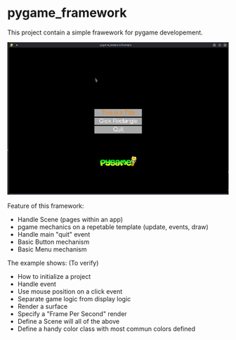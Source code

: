 # pygame_framework
This project contain a simple frawework for pygame developement.

![application_template_screenshot](sample.png)

Feature of this framework:
 - Handle Scene (pages within an app)
 - pgame mechanics on a repetable template (update, events, draw)
 - Handle main "quit" event
 - Basic Button mechanism
 - Basic Menu mechanism 

The example shows: (To verify)
 - How to initialize a project
 - Handle event
 - Use mouse position on a click event
 - Separate game logic from display logic
 - Render a surface
 - Specify a "Frame Per Second" render
 - Define a Scene will all of the above
 - Define a handy color class with most commun colors defined
